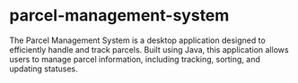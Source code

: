 # parcel-management-system
The Parcel Management System is a desktop application designed to efficiently handle and track parcels. Built using Java, this application allows users to manage parcel information, including tracking, sorting, and updating statuses. 
